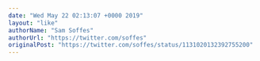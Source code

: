 ```yaml
---
date: "Wed May 22 02:13:07 +0000 2019"
layout: "like"
authorName: "Sam Soffes"
authorUrl: "https://twitter.com/soffes"
originalPost: "https://twitter.com/soffes/status/1131020132392755200"
---
```

